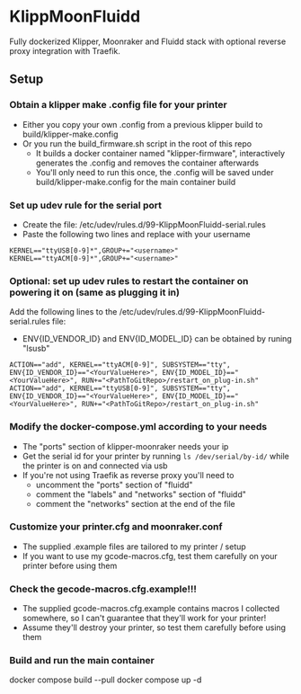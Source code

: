# KlippMoonFluidd

Fully dockerized Klipper, Moonraker and Fluidd stack with optional reverse proxy integration with Traefik.


## Setup

### Obtain a klipper make .config file for your printer
- Either you copy your own .config from a previous klipper build to build/klipper-make.config
- Or you run the build_firmware.sh script in the root of this repo
    - It builds a docker container named "klipper-firmware", interactively generates the .config and removes the container afterwards
    - You'll only need to run this once, the .config will be saved under build/klipper-make.config for the main container build

### Set up udev rule for the serial port
- Create the file: /etc/udev/rules.d/99-KlippMoonFluidd-serial.rules
- Paste the following two lines and replace <usename> with your username

```
KERNEL=="ttyUSB[0-9]*",GROUP+="<username>"
KERNEL=="ttyACM[0-9]*",GROUP+="<username>"
```

### Optional: set up udev rules to restart the container on powering it on (same as plugging it in)
Add the following lines to the /etc/udev/rules.d/99-KlippMoonFluidd-serial.rules file:
- ENV{ID_VENDOR_ID} and ENV{ID_MODEL_ID} can be obtained by runing "lsusb"

```
ACTION=="add", KERNEL=="ttyACM[0-9]", SUBSYSTEM=="tty", ENV{ID_VENDOR_ID}=="<YourValueHere>", ENV{ID_MODEL_ID}=="<YourValueHere>", RUN+="<PathToGitRepo>/restart_on_plug-in.sh"
ACTION=="add", KERNEL=="ttyUSB[0-9]", SUBSYSTEM=="tty", ENV{ID_VENDOR_ID}=="<YourValueHere>", ENV{ID_MODEL_ID}=="<YourValueHere>", RUN+="<PathToGitRepo>/restart_on_plug-in.sh"
```

### Modify the docker-compose.yml according to your needs
- The "ports" section of klipper-moonraker needs your ip
- Get the serial id for your printer by running ```ls /dev/serial/by-id/``` while the printer is on and connected via usb
- If you're not using Traefik as reverse proxy you'll need to
    - uncomment the "ports" section of "fluidd"
    - comment the "labels" and "networks" section of "fluidd"
    - comment the "networks" section at the end of the file


### Customize your printer.cfg and moonraker.conf
- The supplied .example files are tailored to my printer / setup
- If you want to use my gcode-macros.cfg, test them carefully on your printer before using them


### Check the gecode-macros.cfg.example!!!
- The supplied gcode-macros.cfg.example contains macros I collected somewhere, so I can't guarantee that they'll work for your printer!
- Assume they'll destroy your printer, so test them carefully before using them


### Build and run the main container
docker compose build --pull
docker compose up -d
